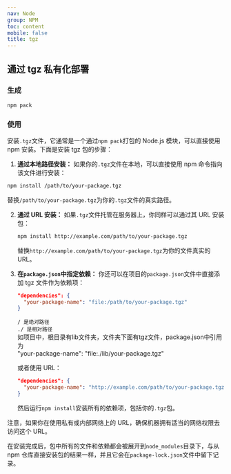 ```yaml
---
nav: Node
group: NPM
toc: content
mobile: false
title: tgz
---
```


## 通过 tgz 私有化部署

### 生成

```sh
npm pack
```

### 使用

安装`.tgz`文件，它通常是一个通过`npm pack`打包的 Node.js 模块，可以直接使用 npm 安装。下面是安装 tgz 包的步骤：

1. **通过本地路径安装：**
   如果你的`.tgz`文件在本地，可以直接使用 npm 命令指向该文件进行安装：

```sh
npm install /path/to/your-package.tgz
```

替换`/path/to/your-package.tgz`为你的`.tgz`文件的真实路径。

2. **通过 URL 安装：**
   如果`.tgz`文件托管在服务器上，你同样可以通过其 URL 安装包：

   ```sh
   npm install http://example.com/path/to/your-package.tgz
   ```

   替换`http://example.com/path/to/your-package.tgz`为你的文件真实的 URL。

3. **在`package.json`中指定依赖：**
   你还可以在项目的`package.json`文件中直接添加 tgz 文件作为依赖项：

   ```json
   "dependencies": {
     "your-package-name": "file:/path/to/your-package.tgz"
   }
   ```

   `/ 是绝对路径`  
   `./ 是相对路径`  
    如项目中，根目录有lib文件夹，文件夹下面有tgz文件，package.json中引用为    
    "your-package-name": "file:./lib/your-package.tgz"

   或者使用 URL：

   ```json
   "dependencies": {
     "your-package-name": "http://example.com/path/to/your-package.tgz"
   }
   ```

   然后运行`npm install`安装所有的依赖项，包括你的`.tgz`包。

注意，如果你在使用私有或内部网络上的 URL，确保机器拥有适当的网络权限去访问这个 URL。

在安装完成后，包中所有的文件和依赖都会被展开到`node_modules`目录下，与从 npm 仓库直接安装包的结果一样，并且它会在`package-lock.json`文件中留下记录。

